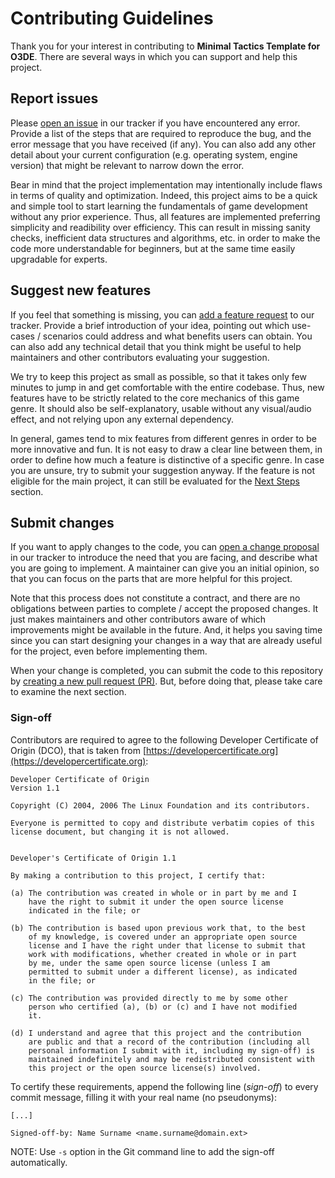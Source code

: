 # Contributing Guidelines

Thank you for your interest in contributing to **Minimal Tactics Template for O3DE**. There are several ways in which you can support and help this project.

## Report issues

Please [open an issue](https://github.com/matteogrs/templates.o3de.minimal.tactics/issues) in our tracker if you have encountered any error. Provide a list of the steps that are required to reproduce the bug, and the error message that you have received (if any). You can also add any other detail about your current configuration (e.g. operating system, engine version) that might be relevant to narrow down the error.

Bear in mind that the project implementation may intentionally include flaws in terms of quality and optimization. Indeed, this project aims to be a quick and simple tool to start learning the fundamentals of game development without any prior experience. Thus, all features are implemented preferring simplicity and readibility over efficiency. This can result in missing sanity checks, inefficient data structures and algorithms, etc. in order to make the code more understandable for beginners, but at the same time easily upgradable for experts.

## Suggest new features

If you feel that something is missing, you can [add a feature request](https://github.com/matteogrs/templates.o3de.minimal.tactics/issues) to our tracker. Provide a brief introduction of your idea, pointing out which use-cases / scenarios could address and what benefits users can obtain. You can also add any technical detail that you think might be useful to help maintainers and other contributors evaluating your suggestion.

We try to keep this project as small as possible, so that it takes only few minutes to jump in and get comfortable with the entire codebase. Thus, new features have to be strictly related to the core mechanics of this game genre. It should also be self-explanatory, usable without any visual/audio effect, and not relying upon any external dependency.

In general, games tend to mix features from different genres in order to be more innovative and fun. It is not easy to draw a clear line between them, in order to define how much a feature is distinctive of a specific genre. In case you are unsure, try to submit your suggestion anyway. If the feature is not eligible for the main project, it can still be evaluated for the [Next Steps](https://github.com/matteogrs/templates.o3de.minimal.tactics/#next-steps) section.

## Submit changes

If you want to apply changes to the code, you can [open a change proposal](https://github.com/matteogrs/templates.o3de.minimal.tactics/issues) in our tracker to introduce the need that you are facing, and describe what you are going to implement. A maintainer can give you an initial opinion, so that you can focus on the parts that are more helpful for this project.

Note that this process does not constitute a contract, and there are no obligations between parties to complete / accept the proposed changes. It just makes maintainers and other contributors aware of which improvements might be available in the future. And, it helps you saving time since you can start designing your changes in a way that are already useful for the project, even before implementing them.

When your change is completed, you can submit the code to this repository by [creating a new pull request (PR)](https://github.com/matteogrs/templates.o3de.minimal.tactics/pulls). But, before doing that, please take care to examine the next section.

### Sign-off

Contributors are required to agree to the following Developer Certificate of Origin (DCO), that is taken from [https://developercertificate.org](https://developercertificate.org):

```
Developer Certificate of Origin
Version 1.1

Copyright (C) 2004, 2006 The Linux Foundation and its contributors.

Everyone is permitted to copy and distribute verbatim copies of this
license document, but changing it is not allowed.


Developer's Certificate of Origin 1.1

By making a contribution to this project, I certify that:

(a) The contribution was created in whole or in part by me and I
    have the right to submit it under the open source license
    indicated in the file; or

(b) The contribution is based upon previous work that, to the best
    of my knowledge, is covered under an appropriate open source
    license and I have the right under that license to submit that
    work with modifications, whether created in whole or in part
    by me, under the same open source license (unless I am
    permitted to submit under a different license), as indicated
    in the file; or

(c) The contribution was provided directly to me by some other
    person who certified (a), (b) or (c) and I have not modified
    it.

(d) I understand and agree that this project and the contribution
    are public and that a record of the contribution (including all
    personal information I submit with it, including my sign-off) is
    maintained indefinitely and may be redistributed consistent with
    this project or the open source license(s) involved.
```

To certify these requirements, append the following line (*sign-off*) to every commit message, filling it with your real name (no pseudonyms):

```
[...]

Signed-off-by: Name Surname <name.surname@domain.ext>
```

NOTE: Use `-s` option in the Git command line to add the sign-off automatically.
